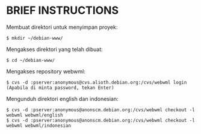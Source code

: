 # BRIEF INSTRUCTIONS

Membuat direktori untuk menyimpan proyek:

    $ mkdir ~/debian-www/

Mengakses direktori yang telah dibuat:

    $ cd ~/debian-www/

Mengakses repository webwml:

    $ cvs -d :pserver:anonymous@cvs.alioth.debian.org:/cvs/webwml login
    (Apabila di minta password, tekan Enter)

Mengunduh direktori english dan indonesian:

    $ cvs -d :pserver:anonymous@anonscm.debian.org:/cvs/webwml checkout -l webwml webwml/english
    $ cvs -d :pserver:anonymous@anonscm.debian.org:/cvs/webwml checkout -l webwml webwml/indonesian

